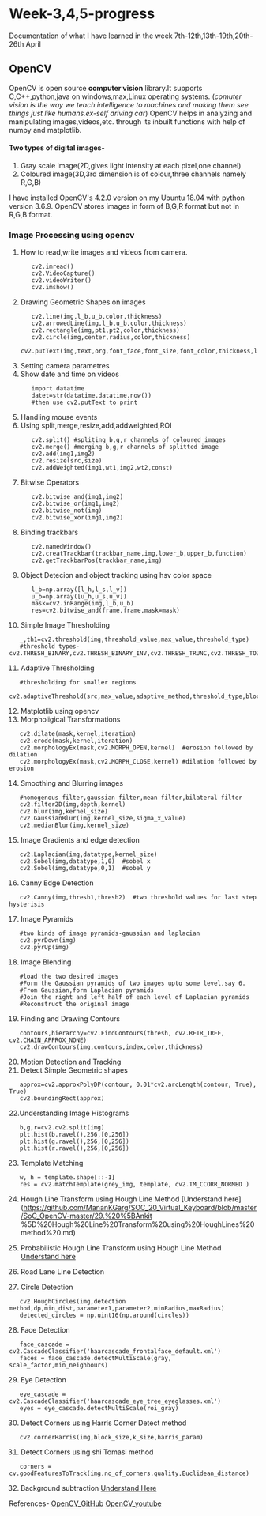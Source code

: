# Week-3,4,5-progress
Documentation of what I have learned in the week 7th-12th,13th-19th,20th-26th April

## OpenCV
OpenCV is open source **computer vision** library.It supports C,C++,python,java on windows,max,Linux operating systems.
(_comuter vision is the way we teach intelligence to machines and making them see things just like humans.ex-self driving car_)
OpenCV helps in analyzing and manipulating images,videos,etc. through its inbuilt functions with help of numpy and matplotlib.

#### Two types of digital images-
1. Gray scale image(2D,gives light intensity at each pixel,one channel)
2. Coloured image(3D,3rd dimension is of colour,three channels namely R,G,B)

I have installed OpenCV's 4.2.0 version on my Ubuntu 18.04 with python version 3.6.9.
OpenCV stores images in form of B,G,R format but not in R,G,B format.

### Image Processing using opencv
1. How to read,write images and videos from camera.
   ```
      cv2.imread()
      cv2.VideoCapture()
      cv2.videoWriter()
      cv2.imshow()
   ```
2. Drawing Geometric Shapes on images
   ```
      cv2.line(img,l_b,u_b,color,thickness)
      cv2.arrowedLine(img,l_b,u_b,color,thickness)
      cv2.rectangle(img,pt1,pt2,color,thickness)
      cv2.circle(img,center,radius,color,thickness)
      cv2.putText(img,text,org,font_face,font_size,font_color,thickness,line_type)
   ```
3. Setting camera parametres
4. Show date and time on videos
   ```
      import datatime
      datet=str(datatime.datatime.now())
      #then use cv2.putText to print
   ```
5. Handling mouse events
6. Using split,merge,resize,add,addweighted,ROI
   ```
      cv2.split() #spliting b,g,r channels of coloured images
      cv2.merge() #merging b,g,r channels of splitted image
      cv2.add(img1,img2)
      cv2.resize(src,size)
      cv2.addWeighted(img1,wt1,img2,wt2,const)
   ```
7. Bitwise Operators
   ```
      cv2.bitwise_and(img1,img2)
      cv2.bitwise_or(img1,img2)
      cv2.bitwise_not(img)
      cv2.bitwise_xor(img1,img2)
   ```
8. Binding trackbars 
   ```
      cv2.namedWindow()
      cv2.creatTrackbar(trackbar_name,img,lower_b,upper_b,function)
      cv2.getTrackbarPos(trackbar_name,img)
   ```
9. Object Detecion and object tracking using hsv color space
   ```
      l_b=np.array([l_h,l_s,l_v])
      u_b=np.array([u_h,u_s,u_v])
      mask=cv2.inRange(img,l_b,u_b)
      res=cv2.bitwise_and(frame,frame,mask=mask)
   ```
10. Simple Image Thresholding
   ```
      _,th1=cv2.threshold(img,threshold_value,max_value,threshold_type)
      #threshold types-cv2.THRESH_BINARY,cv2.THRESH_BINARY_INV,cv2.THRESH_TRUNC,cv2.THRESH_TOZERO,cv2.THRESH_TOZERO_INV
   ```
11. Adaptive Thresholding
   ```
      #thresholding for smaller regions
      cv2.adaptiveThreshold(src,max_value,adaptive_method,threshold_type,blocksize,const)
   ```
12. Matplotlib using opencv
13. Morpholigical Transformations
   ```
      cv2.dilate(mask,kernel,iteration)
      cv2.erode(mask,kernel,iteration)
      cv2.morphologyEx(mask,cv2.MORPH_OPEN,kernel)  #erosion followed by dilation 
      cv2.morphologyEx(mask,cv2.MORPH_CLOSE,kernel) #dilation followed by erosion
   ```
14. Smoothing and Blurring images
   ```
      #homogenous filter,gaussian filter,mean filter,bilateral filter
      cv2.filter2D(img,depth,kernel)
      cv2.blur(img,kernel_size)
      cv2.GaussianBlur(img,kernel_size,sigma_x_value)
      cv2.medianBlur(img,kernel_size)
   ```
15. Image Gradients and edge detection
   ```
      cv2.Laplacian(img,datatype,kernel_size)
      cv2.Sobel(img,datatype,1,0)  #sobel x
      cv2.Sobel(img,datatype,0,1)  #sobel y
   ```
16. Canny Edge Detection
   ```
      cv2.Canny(img,thresh1,thresh2)  #two threshold values for last step hysterisis
   ```
17. Image Pyramids
   ```
      #two kinds of image pyramids-gaussian and laplacian
      cv2.pyrDown(img)
      cv2.pyrUp(img)
   ```
18. Image Blending
   ```
      #load the two desired images
      #Form the Gaussian pyramids of two images upto some level,say 6.
      #From Gaussian,form Laplacian pyramids
      #Join the right and left half of each level of Laplacian pyramids
      #Reconstruct the original image
   ```
19. Finding and Drawing Contours
   ```
      contours,hierarchy=cv2.FindContours(thresh, cv2.RETR_TREE, cv2.CHAIN_APPROX_NONE)
      cv2.drawContours(img,contours,index,color,thickness)
   ```
20. Motion Detection and Tracking
21. Detect Simple Geometric shapes
   ```
      approx=cv2.approxPolyDP(contour, 0.01*cv2.arcLength(contour, True), True)
      cv2.boundingRect(approx)
   ```
22.Understanding Image Histograms
   ```
      b,g,r=cv2.cv2.split(img)
      plt.hist(b.ravel(),256,[0,256])
      plt.hist(g.ravel(),256,[0,256])
      plt.hist(r.ravel(),256,[0,256])
   ```
23. Template Matching
   ```
      w, h = template.shape[::-1]  
      res = cv2.matchTemplate(grey_img, template, cv2.TM_CCORR_NORMED )
   ```
24. Hough Line Transform using Hough Line Method
   [Understand here](https://github.com/MananKGarg/SOC_20_Virtual_Keyboard/blob/master/SoC_OpenCV-master/29.%20%5BAnkit          %5D%20Hough%20Line%20Transform%20using%20HoughLines%20method%20.md)
   
25. Probabilistic Hough Line Transform using Hough Line Method
   [Understand here](https://github.com/MananKGarg/SOC_20_Virtual_Keyboard/blob/master/SoC_OpenCV-master/30.%20%5BAnkit%5D%20Probabilistic%20Hough%20Transform%20using%20HoughLinesP.md)
   
26. Road Lane Line Detection
27. Circle Detection
   ```
      cv2.HoughCircles(img,detection method,dp,min_dist,parameter1,parameter2,minRadius,maxRadius)
      detected_circles = np.uint16(np.around(circles))
   ```
28. Face Detection
   ```
      face_cascade = cv2.CascadeClassifier('haarcascade_frontalface_default.xml')
      faces = face_cascade.detectMultiScale(gray, scale_factor,min_neighbours)
   ```
29. Eye Detection
   ```
      eye_cascade = cv2.CascadeClassifier('haarcascade_eye_tree_eyeglasses.xml') 
      eyes = eye_cascade.detectMultiScale(roi_gray)
   ```
30. Detect Corners using Harris Corner Detect method
   ```
      cv2.cornerHarris(img,block_size,k_size,harris_param)
   ```
31. Detect Corners using shi Tomasi method
   ```
      corners = cv.goodFeaturesToTrack(img,no_of_corners,quality,Euclidean_distance)
   ```
32. Background subtraction 
      [Understand Here](https://www.youtube.com/watch?v=eZ2kDurOodI&list=PLS1QulWo1RIa7D1O6skqDQ-JZ1GGHKK-K&index=43)

References-
[OpenCV_GitHub](https://github.com/MananKGarg/SOC_20_Virtual_Keyboard/tree/master/SoC_OpenCV-master)
[OpenCV_youtube](https://www.youtube.com/playlist?list=PLS1QulWo1RIa7D1O6skqDQ-JZ1GGHKK-K)
      
